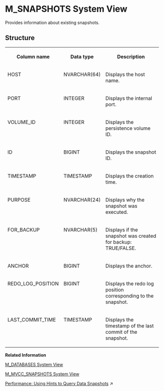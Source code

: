 <!-- loio20c5439d75191014b9d0b604a95fb63e -->

# M\_SNAPSHOTS System View

Provides information about existing snapshots.



<a name="loio20c5439d75191014b9d0b604a95fb63e___m__s_n_a_p_s_h_o_t_s_1struct_M_SNAPSHOTS"/>

## Structure


<table>
<tr>
<th valign="top">

Column name



</th>
<th valign="top">

Data type



</th>
<th valign="top">

Description



</th>
</tr>
<tr>
<td valign="top">

HOST



</td>
<td valign="top">

NVARCHAR\(64\)



</td>
<td valign="top">

Displays the host name.



</td>
</tr>
<tr>
<td valign="top">

PORT



</td>
<td valign="top">

INTEGER



</td>
<td valign="top">

Displays the internal port.



</td>
</tr>
<tr>
<td valign="top">

VOLUME\_ID



</td>
<td valign="top">

INTEGER



</td>
<td valign="top">

Displays the persistence volume ID.



</td>
</tr>
<tr>
<td valign="top">

ID



</td>
<td valign="top">

BIGINT



</td>
<td valign="top">

Displays the snapshot ID.



</td>
</tr>
<tr>
<td valign="top">

TIMESTAMP



</td>
<td valign="top">

TIMESTAMP



</td>
<td valign="top">

Displays the creation time.



</td>
</tr>
<tr>
<td valign="top">

PURPOSE



</td>
<td valign="top">

NVARCHAR\(24\)



</td>
<td valign="top">

Displays why the snapshot was executed.



</td>
</tr>
<tr>
<td valign="top">

FOR\_BACKUP



</td>
<td valign="top">

NVARCHAR\(5\)



</td>
<td valign="top">

Displays if the snapshot was created for backup: TRUE/FALSE.



</td>
</tr>
<tr>
<td valign="top">

ANCHOR



</td>
<td valign="top">

BIGINT



</td>
<td valign="top">

Displays the anchor.



</td>
</tr>
<tr>
<td valign="top">

REDO\_LOG\_POSITION



</td>
<td valign="top">

BIGINT



</td>
<td valign="top">

Displays the redo log position corresponding to the snapshot.



</td>
</tr>
<tr>
<td valign="top">

LAST\_COMMIT\_TIME



</td>
<td valign="top">

TIMESTAMP



</td>
<td valign="top">

Displays the timestamp of the last commit of the snapshot.



</td>
</tr>
</table>

**Related Information**  


[M\_DATABASES System View](m-databases-system-view-dbbdc0d.md "Provides information about all databases in the system. The full content of this view is only accessible from the system database.")

[M\_MVCC\_SNAPSHOTS System View](m-mvcc-snapshots-system-view-b41f6b2.md "Provides detailed snapshot information of the Multiversion Concurrency Control (MVCC) manager.")

[Performance: Using Hints to Query Data Snapshots](https://help.sap.com/viewer/f9c5015e72e04fffa14d7d4f7267d897/2023_2_QRC/en-US/556a518b49f84d8db770cbd068b94b65.html "Several features in SAP HANA use data snapshots to improve performance. You can use configurable hint classes as a standard way of controlling at run time how the data is selected, either from the snapshot or from the database.") :arrow_upper_right:

